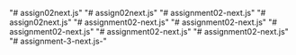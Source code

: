 "# assign02next.js" 
"# assign02next.js" 
"# assignment02-next.js" 
"# assign02next.js" 
"# assignment02-next.js" 
"# assignment02-next.js" 
"# assignment02-next.js" 
"# assignment02-next.js" 
"# assignment02-next.js" 
"# assignment-3-next.js-" 
